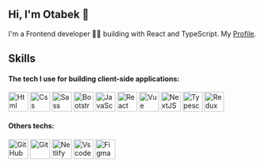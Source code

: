 ## Hi, I'm Otabek 👋

I'm a Frontend developer 🧑‍💻 building with React and TypeScript.
My [Profile](https://otabek996.github.io/responsive-to-website/).

## Skills
#### The tech I use for building client-side applications:
<div>
  <img align="top" alt="Html" width="40px" src="https://skillicons.dev/icons?i=html" />
  <img align="top" alt="Css" width="40px" src="https://skillicons.dev/icons?i=css" />
  <img align="top" alt="Sass" width="40px" src="https://skillicons.dev/icons?i=sass" />
  <img align="top" alt="Bootstrap" width="40px" src="https://skillicons.dev/icons?i=bootstrap" />
  <img align="top" alt="JavaScript" width="40px" src="https://skillicons.dev/icons?i=javascript" />
  <img align="top" alt="React" width="40px" src="https://skillicons.dev/icons?i=react" />
  <img align="top" alt="Vue" width="40px" src="https://skillicons.dev/icons?i=vue" />
  <img align="top" alt="NextJS" width="40px" src="https://skillicons.dev/icons?i=nextjs" />
  <img align="top" alt="Typescript" width="40px" src="https://skillicons.dev/icons?i=typescript" />
  <img align="top" alt="Redux" width="40px" src="https://skillicons.dev/icons?i=redux" />
</div>

#### Others techs:
<div>
  <img align="top" alt="GitHub" width="40px" src="https://skillicons.dev/icons?i=github" />
  <img align="top" alt="Git" width="40px" src="https://skillicons.dev/icons?i=git" />
  <img align="top" alt="Netlify" width="40px" src="https://skillicons.dev/icons?i=netlify" />
  <img align="top" alt="Vscode" width="40px" src="https://skillicons.dev/icons?i=vscode" />
  <img align="top" alt="Figma" width="40px" src="https://skillicons.dev/icons?i=figma" />
</div>
